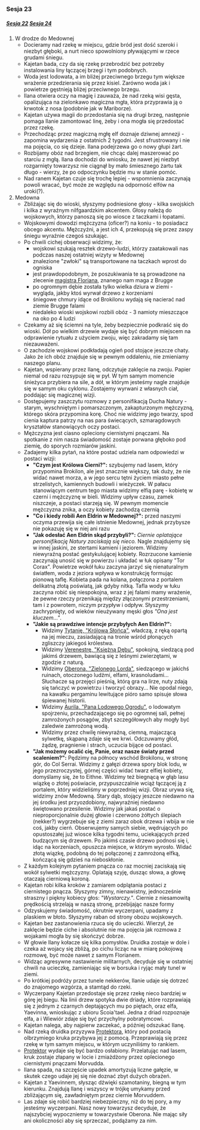 ### Sesja 23
##### [Sesja 22](#sesja-022) [Sesja 24](#sesja-024)
1. W drodze do Medownej
    - Docieramy nad rzekę w miejscu, gdzie bród jest dość szeroki i niezbyt głęboki, a nurt nieco spowolniony pływającymi w rzece grudami śniegu.
    - Kajetan bada, czy da się rzekę przebrodzić bez potrzeby instalowania liny łączącej brzegi i tym podobnych. 
    - Woda jest lodowata, a im bliżej przeciwnego brzegu tym większe wrażenie przedzierania się przez kisiel. Zarówno woda jak i powietrze gęstnieją bliżej przeciwnego brzegu.
    - Ilana otwiera oczy na magię i zauważa, że nad rzeką wisi gęsta, opalizująca na zielonkawo magiczna mgła, która przyprawia ją o krwotok z nosa (podobnie jak w Mariborze).
    - Kajetan używa magii do przedostania się na drugi brzeg, następnie pomaga Ilanie zamontować linę, żeby i ona mogła się przedostać przez rzekę. 
    - Przechodząc przez magiczną mgłę elf doznaje dziwnej amnezji - zapomina wydarzenia z ostatnich 2 tygodni. Jest sfrustrowany i nie ma pojęcia, co się dzieje. Ilana podejrzewa go o nowy głupi żart.
    - Rozbijamy obóz nad brzegiem, nie chcąc dalej maszerować po starciu z mgłą. Ilana dochodzi do wniosku, że nawet jej niezbyt rozgarnięty towarzysz nie ciągnął by mało śmiesznego żartu tak długo - wierzy, że po odpoczynku będzie mu w stanie pomóc.
    - Nad ranem Kajetan czuje się trochę lepiej - wspomnienia zaczynają powoli wracać, być może ze względu na odporność elfów na uroki(?).
2. Medowna
    - Zbliżając się do wioski, słyszymy podniesione głosy - kilka swojskich i kilka z wyraźnym nilfgaardzkim akcentem. Głosy należą do wojskowych, którzy panoszą się po wiosce z taczkami i łopatami.
    - Wojskowymi dowodzi mężczyzna (oficer?) na koniu - to posiadacz obcego akcentu. Mężczyźni, a jest ich 4, przekopują się przez zaspy śniegu wyraźnie czegoś szukając.
    - Po chwili cichej obserwacji widzimy, że: 
        - wojskowi szukają resztek drzewo-ludzi, którzy zaatakowali nas podczas naszej ostatniej wizyty w Medownej
        - znalezione "zwłoki" są transportowane na taczkach wprost do ogniska
        - jest prawdopodobnym, że poszukiwania te są prowadzone na zlecenie [magistra Floriana](Florian), znanego nam maga z Brugge
        - po ogromnym dębie została tylko wielka dziura w ziemi - wygląda, jakby ktoś wyrwał drzewo z korzeniami
        - śniegowe chmury idące od Brokilonu wydają się nacierać nad ziemie Brugge falami
        - niedaleko wioski wojskowi rozbili obóz - 3 namioty mieszczące na oko po 4 ludzi
    - Czekamy aż się ściemni na tyle, żeby bezpiecznie podkraść się do wioski. Dół po wielkim drzewie wydaje się być dobrym miejscem na odprawienie rytuału z użyciem zwoju, więc zakradamy się tam niezauważeni.
    - O zachodzie wojskowi podkładają ogień pod stojące jeszcze chaty. Jako że ich obóz znajduje się w pewnym oddaleniu, nie zmieniamy naszego planu.
    - Kajetan, wspierany przez Ilanę, odczytuje zaklęcie na zwoju. Papier niemal od razu rozsypuje się w pył. W tym samym momencie śnieżyca przybiera na sile, a dół, w którym jesteśmy nagle znajduje się w samym oku cyklonu. Zostajemy wyrwani z własnych ciał, poddając się magicznej wizji.
    - Dostępujemy zaszczytu rozmowy z personifikacją Ducha Natury - starym, wyschniętym i pomarszczonym, zakapturzonym mężczyzną, którego skóra przypomina korę. Choć nie widzimy jego twarzy, spod cienia kaptura patrzy na nas para świecących, szmaragdowych kryształów stanowiących oczy postaci.
    - Mężczyzna jest ciasno opleciony ciernistymi pnączami. Na spotkanie z nim nasza świadomość zostaje porwana głęboko pod ziemię, do sporych rozmiarów jaskini.
    - Zadajemy kilka pytań, na które postać udziela nam odpowiedzi w postaci wizji:
        - __"Czym jest Królowa Cierni?":__ szybujemy nad lasem, który przypomina Brokilon, ale jest znacznie większy, tak duży, że nie widać nawet morza, a w jego sercu tętni życiem miasto pełne strzelistych, kamiennych budowli i wieżyczek. W pałacu stanowiącym centrum tego miasta widzimy elfią parę - kobietę w czerni i mężczyznę w bieli. Widzimy upływ czasu, zamek niszczeje, a postaci starzeją się. W pewnym momencie mężczyzna znika, a oczy kobiety zachodzą czernią
        - __"Co i kiedy robili Aen Eldrin w Medownej?":__ przed naszymi oczyma przewija się całe istnienie Medownej, jednak przybysze nie pokazuję się w niej ani razu
        - __"Jak odesłać Aen Eldrin skąd przybyli?":__ _Ciernie oplatające personifikację Natury zaciskają się nieco._ Nagle znajdujemy się w innej jaskini, ze stertami kamieni i jeziorem. Widzimy niewyraźną postać gestykulującej kobiety. Rozrzucone kamienie zaczynają unosić się w powierzu i układać w łuk opisany "Tor Corax". Powietrze wokół łuku zaczyna jarzyć się nienaturalnym światłem, woda z jeziora wpływa w konstrukcję formując pionową taflę. Kobieta pada na kolana, połączona z portalem delikatną złotą poświatą, jak gdyby nitką. Tafla wody w łuku zaczyna robić się niespokojna, wraz z jej falami mamy wrażenie, że pewne rzeczy przenikają między złączonymi przestrzeniami, tam i z powrotem, niczym przypływ i odpływ. Słyszymy zachrypnięty, od wieków nieużywany męski głos _"Ona jest kluczem..."_.
        - __"Jakie są prawdziwe intencje przybyłych Aen Eldrin?":__
            - Widzimy [Tytanię, "Królową Słońca"](Tytania), władczą, z ręką opartą na jej mieczu, zasiadającą na tronie wśród płonących zgliszczy jakiegoś królestwa.
            - Widzimy [Verenestrę, "Księżną Dębu"](Verenestra), spokojną, siedzącą pod jakimś drzewem, bawiącą się z leśnymi zwierzętami, w zgodzie z naturą.
            - Widzimy [Oberona, "Zielonego Lorda"](Oberon), siedzącego w jakichś ruinach, otoczonego ludźmi, elfami, krasnoludami... Słuchacze są przejęci pieśnią, którą gra na lirze, nuty zdają się tańczyć w powietrzu i tworzyć obrazy... Nie opodal niego, na kawałku pergaminu lewitujące pióro samo spisuje słowa śpiewanej historii.
            - Widzimy [Aurila, "Pana Lodowego Ogrodu"](Auril), o lodowatym spojrzeniu, przechadzającego się po ogromnej sali, pełnej zamrożonych posągów, zbyt szczegółowych aby mogły być zaledwie zamrożoną wodą.
            - Widzimy przez chwilę niewyraźną, ciemną, majaczącą sylwetkę, skąpaną zdaje się we krwi. Odczuwamy głód, żądzę, pragnienie i strach, uczucia bijące od postaci.
        - __"Jak możemy ocalić cię, Panie, oraz nasze światy przed scaleniem?":__ Pędzimy na północy wschód Brokilonu, w stronę gór, do Col Serrai. Widzimy z gałęzi drzewa spory blok lodu, w jego przezroczystej, górnej części widać twarz elfiej kobiety, domyślamy się, że to Eithne. Widzimy też biegnącą w głąb lasu wiązkę o złotej poświacie, przypuszczalnie wciąż łączącej ją z portalem, który widzieliśmy w poprzedniej wizji. Obraz urywa się, widzimy znów Medowną. Stary dąb, stojący jeszcze niedawno na jej środku jest przyozdobiony, najwyraźniej niedawno świętowano przesilenie. Widzimy jak jakaś postać o nieproporcjonalnie dużej głowie i czerwono żółtych ślepiach (nekker?) wygrzebuje się z ziemi zaraz obok drzewa i wbija w nie coś, jakby cierń. Obserwujemy samych siebie, wędrujących po opustoszałej już wiosce kilka tygodni temu, uciekających przed budzącym się drzewem. Po jakimś czasie drzewo podnosi się i, idąc na korzeniach, opuszcza miejsce, w którym wyrosło. Widać złotą wiązkę, podobną do tej połączonej z zamrożoną elfką, kończącą się gdzieś na nieboskłonie.
    - Z każdym kolejnym pytaniem pnącza co raz mocniej zaciskają się wokół sylwetki mężczyzny. Oplatają szyję, dusząc słowa, a głowę otaczają cierniową koroną.
    - Kajetan robi kilka kroków z zamiarem odplątania postaci z ciernistego pnącza. Słyszymy zimny, nienawistny, jednocześnie straszny i piękny kobiecy głos: _"Wystarczy."_. Ciernie z niesamowitą prędkością strzelają w naszą stronę, przebijając nasze formy
    - Odzyskujemy świadomość, okrutnie wyczerpani, upadamy z plaskiem w błoto. Słyszymy raban od strony obozu wojskowych. 
    - Kajetan bez zastanowienia rzuca się do ucieczki. Wierzył, że zaklęcie będzie ciche i absolutnie nie ma pojęcia jak rozmowa z wojakami mogła by się skończyć dobrze. 
    - W głowie Ilany kołacze się kilka pomysłów. Druidka zostaje w dole i czeka aż wojacy się zbliżą, po cichu licząc na w miarę pokojową rozmowę, być może nawet z samym Florianem.
    - Widząc agresywne nastawienie militarnych, decyduje się w ostatniej chwili na ucieczkę, zamieniając się w borsuka i ryjąc mały tunel w ziemi. 
    - Po krótkiej podróży przez tunele nekkerów, Ilanie udaje się dotrzeć do znajomego wzgórza, a stamtąd do rzeki. 
    - Wyczerpany Kajetan przedostaje się przez rzekę nieco bardziej w górę jej biegu. Na linii drzew spotyka dwie driady, które rozprawiają się z jednym z czarnych deptających mu po piętach, oraz elfa, Yaevinna, wnioskując z ubioru Scoia'tael. Jedna z driad rozpoznaje elfa, a i Wiewiór zdaje się być przychylny pobratymcowi.
    - Kajetan nalega, aby najpierw zaczekać, a później odszukać Ilanę. 
    - Nad rzeką druidka przyzywa [Protektora](Bizoktor), który pod postacią olbrzymiego kruka przybywa jej z pomocą. Przeprawiają się przez rzekę w tym samym miejscu, w którym uczyniliśmy to rankiem. 
    - [Protektor](Bizoktor) wydaje się być bardzo osłabiony. Przelatując nad lasem, kruk zostaje złapany w locie i zmiażdżony przez oplecionego ciernistymi pnączami Morvudda. 
    - Ilana spada, na szczęście upadek amortyzują liczne gałęzie, w skutek czego udaje jej się nie doznać zbyt dużych obrażeń.
    - Kajetan z Yaevinnem, słysząc dźwięki szamotaniny, biegną w tym kierunku. Znajdują Ilanę i wszyscy w trójkę umykamy przed zbliżającym się, zawładniętym przez ciernie Morvuddem.
    - Las zdaje się robić bardziej niebezpieczny, niż do tej pory, a my jesteśmy wyczerpani. Nasz nowy towarzysz decyduje, że najszybciej wypoczniemy w towarzystwie Oberona. Nie mając siły ani okoliczności aby się sprzeczać, podążamy za nim.
    